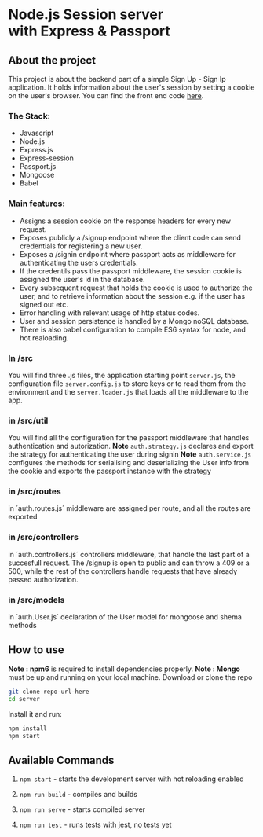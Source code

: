 <MainGrid>

<HeaderTitle>
  
# Node.js Session server <br/> with Express & Passport
<TitleAction href="https://github.com/stefanosAgelastos/localSessionAuthwithJest/tree/master/server" label="Go to github repo" />
  
<TitleAction href="" disabled label="See the demo" />
</HeaderTitle>

<InfoGrid>

<InfoPaper>

## About the project
This project is about the backend part of a simple Sign Up - Sign Ip application. It holds information about the user's session by setting a cookie on the user's browser. You can find the front end code [here](https://github.com/stefanosAgelastos/localSessionAuthwithJest/tree/master/client).

</InfoPaper>

<InfoPaper>
<MyChip label="Javascript"/>
<MyChip label="Node.js"/>
<MyChip label="Express.js"/>
<MyChip label="Express-session"/>
<MyChip label="Passport.js"/>
<MyChip label="Mongoose"/>
<MyChip label="Babel"/>
<MyChip label="bcrypt"/>
<MyChip label="jest"/>

</InfoPaper>

</InfoGrid>

<PanelGrid>
<Panel id="0" heading="What?" secondaryHeading="About the technologies I used" >

### The Stack:
- Javascript
- Node.js
- Express.js
- Express-session
- Passport.js
- Mongoose
- Babel
</Panel>

<Panel id="1" heading="What for?" secondaryHeading="About the functionality" >

### Main features:
- Assigns a session cookie on the response headers for every new request.
- Exposes publicly a /signup endpoint where the client code can send credentials for registering a new user.
- Exposes a /signin endpoint where passport acts as middleware for authenticating the users credentials.
- If the credentils pass the passport middleware, the session cookie is assigned the user's id in the database.
- Every subsequent request that holds the cookie is used to authorize the user, and to retrieve information about the session e.g. if the user has signed out etc.
- Error handling with relevant usage of http status codes.
- User and session persistence is handled by a Mongo noSQL database.
- There is also babel configuration to compile ES6 syntax for node, and hot realoading.

<Panel id="2" heading="For Devs" secondaryHeading="About the project structure" >

### In /src

You will find three .js files, the application starting point `server.js`, the configuration file `server.config.js` to store keys or to read them from the environment and the `server.loader.js` that loads all the middleware to the app.

### in /src/util

You will find all the configuration for the passport middleware that handles authentication and autorization.
**Note** `auth.strategy.js` declares and export the strategy for authenticating the user during signin
**Note** `auth.service.js` configures the methods for serialising and deserializing the User info from the cookie and exports the passport instance with the strategy

### in /src/routes

in ´auth.routes.js´ middleware are assigned per route, and all the routes are exported

### in /src/controllers

in ´auth.controllers.js´ controllers middleware, that handle the last part of a succesfull request. The /signup is open to public and can throw a 409 or a 500, while the rest of the controllers handle requests that have already passed authorization.

### in /src/models

in ´auth.User.js´ declaration of the User model for mongoose and shema methods

</Panel>

<Panel id="3" heading="For Devs" secondaryHeading="Clone and install" >

## How to use

**Note : npm6** is required to install dependencies properly.
**Note : Mongo** must be up and running on your local machine.
Download or clone the repo

```sh
git clone repo-url-here
cd server
```

Install it and run:

```sh
npm install
npm start
```  

</Panel>

<Panel id="4" heading="For Devs" secondaryHeading="NPM scripts" >

## Available Commands

1. `npm start` - starts the development server with hot reloading enabled

2. `npm run build` - compiles and builds

3. `npm run serve` - starts compiled server

4. `npm run test` - runs tests with jest, no tests yet

</Panel>

</PanelGrid>


</MainGrid>
